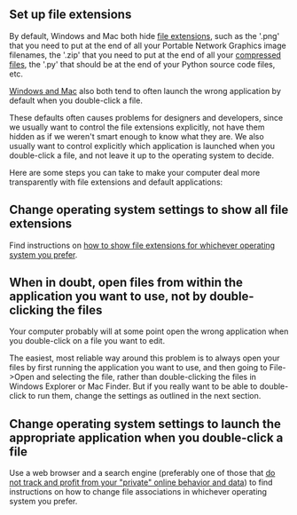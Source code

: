 ## Set up file extensions

By default, Windows and Mac both hide [file
extensions](Basic_computer_concepts#File_extensions "wikilink"), such as
the \'.png\' that you need to put at the end of all your Portable
Network Graphics image filenames, the \'.zip\' that you need to put at
the end of all your [compressed
files](Basic_computer_concepts#Compressed_files "wikilink"), the \'.py\'
that should be at the end of your Python source code files, etc.

[Windows and Mac](Popular_operating_systems_and_trends "wikilink") also
both tend to often launch the wrong application by default when you
double-click a file.

These defaults often causes problems for designers and developers, since
we usually want to control the file extensions explicitly, not have them
hidden as if we weren\'t smart enough to know what they are. We also
usually want to control explicitly which application is launched when
you double-click a file, and not leave it up to the operating system to
decide.

Here are some steps you can take to make your computer deal more
transparently with file extensions and default applications:

## Change operating system settings to show all file extensions

Find instructions on [how to show file extensions for whichever
operating system you
prefer](https://duckduckgo.com/?q=how+to+show+file+extensions&t=brave&ia=web).

## When in doubt, open files from within the application you want to use, not by double-clicking the files

Your computer probably will at some point open the wrong application
when you double-click on a file you want to edit.

The easiest, most reliable way around this problem is to always open
your files by first running the application you want to use, and then
going to File-\>Open and selecting the file, rather than double-clicking
the files in Windows Explorer or Mac Finder. But if you really want to
be able to double-click to run them, change the settings as outlined in
the next section.

## Change operating system settings to launch the appropriate application when you double-click a file

Use a web browser and a search engine (preferably one of those that [do
not track and profit from your \"private\" online behavior and
data](https://restoreprivacy.com/private-search-engine/)) to find
instructions on how to change file associations in whichever operating
system you prefer.
